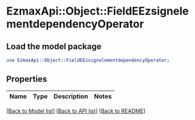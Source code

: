 # EzmaxApi::Object::FieldEEzsignelementdependencyOperator

## Load the model package
```perl
use EzmaxApi::Object::FieldEEzsignelementdependencyOperator;
```

## Properties
Name | Type | Description | Notes
------------ | ------------- | ------------- | -------------

[[Back to Model list]](../README.md#documentation-for-models) [[Back to API list]](../README.md#documentation-for-api-endpoints) [[Back to README]](../README.md)



